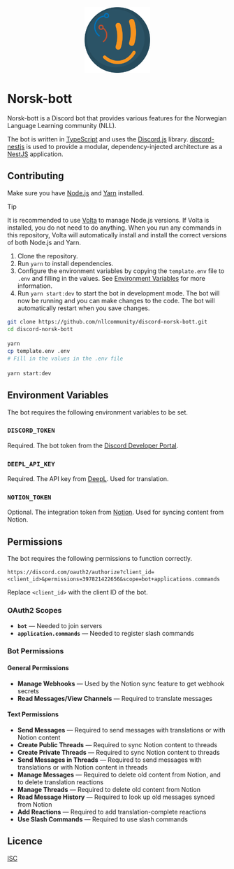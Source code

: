 <div align="center">
  <img src="norsk-bott-icon.png" alt="NLL Logo" width="150px">
</div>

# Norsk-bott

Norsk-bott is a Discord bot that provides various features for the Norwegian Language Learning community (NLL).

The bot is written in [TypeScript](https://www.typescriptlang.org/) and uses the [Discord.js](https://discord.js.org) library. [discord-nestjs](https://github.com/fjodor-rybakov/discord-nestjs) is used to provide a modular, dependency-injected architecture as a [NestJS](https://nestjs.com/) application.

## Contributing

Make sure you have [Node.js](https://nodejs.org/en/) and [Yarn](https://yarnpkg.com/) installed.

> [!TIP]
> It is recommended to use [Volta](https://volta.sh/) to manage Node.js versions. If Volta is installed, you do not need to do anything. When you run any commands in this repository, Volta will automatically install and install the correct versions of both Node.js and Yarn.

1. Clone the repository.
2. Run `yarn` to install dependencies.
3. Configure the environment variables by copying the `template.env` file to `.env` and filling in the values. See [Environment Variables](#environment-variables) for more information.
4. Run `yarn start:dev` to start the bot in development mode. The bot will now be running and you can make changes to the code. The bot will automatically restart when you save changes.

```sh
git clone https://github.com/nllcommunity/discord-norsk-bott.git
cd discord-norsk-bott

yarn
cp template.env .env
# Fill in the values in the .env file

yarn start:dev
```

## Environment Variables

The bot requires the following environment variables to be set.

### `DISCORD_TOKEN`

Required. The bot token from the [Discord Developer Portal](https://discord.com/developers/applications).

### `DEEPL_API_KEY`

Required. The API key from [DeepL](https://www.deepl.com/pro-api). Used for translation.

### `NOTION_TOKEN`

Optional. The integration token from [Notion](https://www.notion.so/my-integrations). Used for syncing content from Notion.

## Permissions

The bot requires the following permissions to function correctly.

```
https://discord.com/oauth2/authorize?client_id=<client_id>&permissions=397821422656&scope=bot+applications.commands
```

Replace `<client_id>` with the client ID of the bot.

### OAuth2 Scopes

- **`bot`** — Needed to join servers
- **`application.commands`** — Needed to register slash commands

### Bot Permissions

#### General Permissions

- **Manage Webhooks** — Used by the Notion sync feature to get webhook secrets
- **Read Messages/View Channels** — Required to translate messages

#### Text Permissions

- **Send Messages** — Required to send messages with translations or with Notion content
- **Create Public Threads** — Required to sync Notion content to threads
- **Create Private Threads** — Required to sync Notion content to threads
- **Send Messages in Threads** — Required to send messages with translations or with Notion content in threads
- **Manage Messages** — Required to delete old content from Notion, and to delete translation reactions
- **Manage Threads** — Required to delete old content from Notion
- **Read Message History** — Required to look up old messages synced from Notion
- **Add Reactions** — Required to add translation-complete reactions
- **Use Slash Commands** — Required to use slash commands

## Licence

[ISC](LICENCE)
